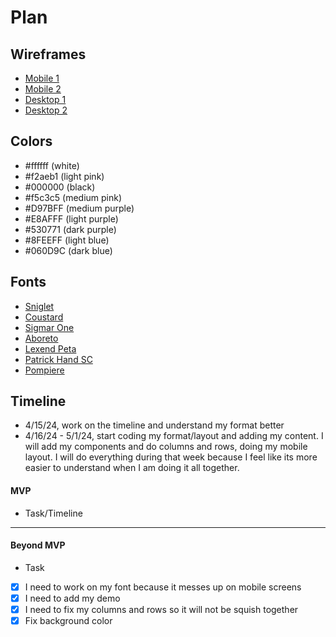# Plan

## Wireframes
* [Mobile 1](mobile1.png)
* [Mobile 2](mobile2.png)
* [Desktop 1](pc1.png)
* [Desktop 2](pc2.png)

## Colors
* #ffffff (white)
* #f2aeb1 (light pink)
* #000000 (black)
* #f5c3c5 (medium pink)
* #D97BFF (medium purple)
* #E8AFFF (light purple)
* #530771 (dark purple)
* #8FEEFF (light blue)
* #060D9C (dark blue)

## Fonts
* [Sniglet](https://fonts.google.com/specimen/Sniglet)
* [Coustard](https://fonts.google.com/specimen/Coustard)
* [Sigmar One](https://fonts.google.com/specimen/Sigmar+One)
* [Aboreto](https://fonts.google.com/specimen/Aboreto)
* [Lexend Peta](https://fonts.google.com/specimen/Lexend+Peta)
* [Patrick Hand SC](https://fonts.google.com/specimen/Patrick+Hand+SC)
* [Pompiere](https://fonts.google.com/specimen/Pompiere)

## Timeline
* 4/15/24, work on the timeline and understand my format better
* 4/16/24 - 5/1/24, start coding my format/layout and adding my content. I will add my components and do columns and rows, doing my mobile layout. I will do everything during that week because I feel like its more easier to understand when I am doing it all together.
#### MVP

* Task/Timeline

---

#### Beyond MVP

* Task
- [X] I need to work on my font because it messes up on mobile screens
- [X] I need to add my demo
- [X] I need to fix my columns and rows so it will not be squish together
- [X] Fix background color
